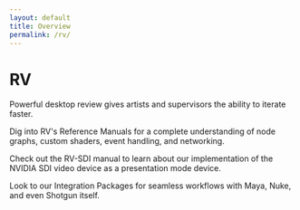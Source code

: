 ```yaml
---
layout: default
title: Overview
permalink: /rv/
---
```


# RV

Powerful desktop review gives artists and supervisors the ability to iterate faster.

Dig into RV's Reference Manuals for a complete understanding of node graphs, custom shaders, event handling, and networking.

Check out the RV-SDI manual to learn about our implementation of the NVIDIA SDI video device as a presentation mode device.

Look to our Integration Packages for seamless workflows with Maya, Nuke, and even Shotgun itself. 
